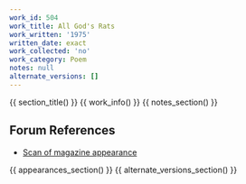 ```yaml
---
work_id: 504
work_title: All God's Rats
work_written: '1975'
written_date: exact
work_collected: 'no'
work_category: Poem
notes: null
alternate_versions: []
---
```


{{ section_title() }}
{{ work_info() }}
{{ notes_section() }}
## Forum References
- [Scan of magazine appearance](https://bukowskiforum.com/threads/all-gods-rats-marilyn-no-2-1976.11072/)

{{ appearances_section() }}
{{ alternate_versions_section() }}
